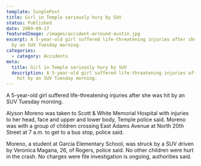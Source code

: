 ```yaml
---
template: SinglePost
title: Girl in Temple seriously hury by SUV
status: Published
date: 2009-09-17
featuredImage: /images/accident-arround-austin.jpg
excerpt: A 5-year-old girl suffered life-threatening injuries after she was hit
  by an SUV Tuesday morning.
categories:
  - category: Accidents
meta:
  title: Girl in Temple seriously hury by SUV
  description: A 5-year-old girl suffered life-threatening injuries after she was
    hit by an SUV Tuesday morning.
---
```

<!--StartFragment-->

A 5-year-old girl suffered life-threatening injuries after she was hit by an SUV Tuesday morning.

Alyson Moreno was taken to Scott & White Memorial Hospital with injuries to her head, face and upper and lower body, Temple police said. Moreno was with a group of children crossing East Adams Avenue at North 20th Street at 7 a.m. to get to a bus stop, police said.

Moreno, a student at Garcia Elementary School, was struck by a SUV driven by Veronica Magana, 26, of Rogers, police said. No other children were hurt in the crash. No charges were file investigation is ongoing, authorities said.

<!--EndFragment-->